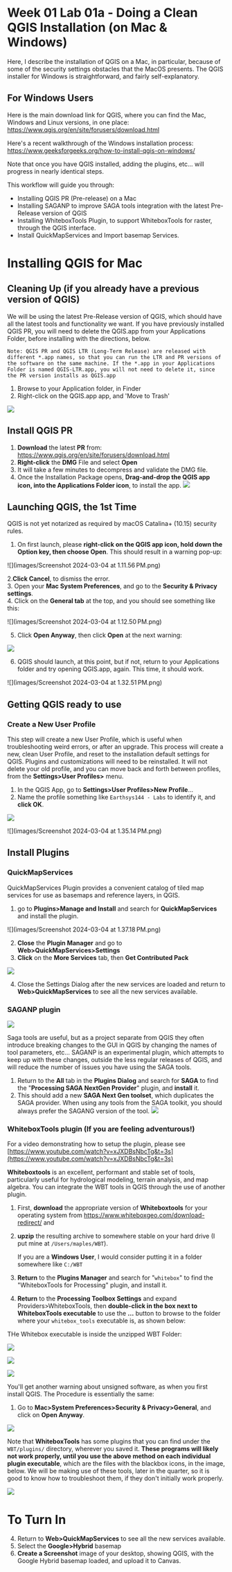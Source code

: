 # Week 01 Lab 01a - Doing a Clean QGIS Installation (on Mac & Windows)

Here, I describe the installation of QGIS on a Mac, in particular, because of some of the security settings obstacles that the MacOS presents. The QGIS installer for Windows is straightforward, and fairly self-explanatory.

## For Windows Users

Here is the main download link for QGIS, where you can find the Mac, Windows and Linux versions, in one place:  
<https://www.qgis.org/en/site/forusers/download.html>

Here's a recent walkthrough of the Windows installation process:  
<https://www.geeksforgeeks.org/how-to-install-qgis-on-windows/>

Note that once you have QGIS installed, adding the plugins, etc... will progress in nearly identical steps.

This workflow will guide you through:

* Installing QGIS PR (Pre-release) on a Mac
* Installing SAGANP to improve SAGA tools integration with the latest Pre-Release version of QGIS
* Installing WhiteboxTools Plugin, to support WhiteboxTools for raster, through the QGIS interface.
* Install QuickMapServices and Import basemap Services.

# Installing QGIS for Mac  
## Cleaning Up (if you already have a previous version of QGIS)

We will be using the latest Pre-Release version of QGIS, which should have all the latest tools and functionality we want. If you have previously installed QGIS PR, you will need to delete the QGIS.app from your Applications Folder, before installing with the directions, below.

`Note: QGIS PR and QGIS LTR (Long-Term Release) are released with different *.app names, so that you can run the LTR and PR versions of the software on the same machine. If the *.app in your Applications Folder is named QGIS-LTR.app, you will not need to delete it, since the PR version installs as QGIS.app`

1. Browse to your Application folder, in Finder
2. Right-click on the QGIS.app app, and 'Move to Trash'

![](images/CleanQGISInstallationforMac-4d0f9f91_reduce-drop-shadow_reduce-drop-shadow.png)

## Install QGIS PR

1. **Download** the latest **PR** from: <https://www.qgis.org/en/site/forusers/download.html>
2. **Right-click** the **DMG** File and select **Open**
3. It will take a few minutes to decompress and validate the DMG file.
4. Once the Installation Package opens, **Drag-and-drop the QGIS app icon, into the Applications Folder icon**, to install the app.
![](images/CleanQGISInstallationforMac-71de0185_reduce-drop-shadow.png)


## Launching QGIS, the 1st Time

QGIS is not yet notarized as required by macOS Catalina+ (10.15) security rules.

1. On first launch, please **right-click on the QGIS app icon, hold down the Option key, then choose Open**. This should result in a warning pop-up:

![](images/Screenshot 2024-03-04 at 1.11.56 PM.png)


2.**Click Cancel**, to dismiss the error.  
3. Open your **Mac System Preferences**, and go to the **Security & Privacy settings**.  
4. Click on the **General tab** at the top, and you should see something like this:

![](images/Screenshot 2024-03-04 at 1.12.50 PM.png)

5. Click **Open Anyway**, then click **Open** at the next warning:

![](images/CleanQGISInstallationforMac-e1f199b4_reduce-drop-shadow.png)

6. QGIS should launch, at this point, but if not, return to your Applications folder and try opening QGIS.app, again. This time, it should work.

![](images/Screenshot 2024-03-04 at 1.32.51 PM.png)

## Getting QGIS ready to use

### Create a New User Profile

This step will create a new User Profile, which is  useful when troubleshooting weird errors, or after an upgrade. This process will create a new, clean User Profile, and reset to the installation default settings for QGIS. Plugins and customizations will need to be reinstalled. It will not delete your old profile, and you can move back and forth between profiles, from the **Settings>User Profiles>** menu.

1. In the QGIS App, go to **Settings>User Profiles>New Profile**...
2. Name the profile something like `Earthsys144 - Labs` to identify it,  and **click OK**.

![](images/CleanQGISInstallationforMac-7d8fffc6_reduce-drop-shadow.png)

![](images/Screenshot 2024-03-04 at 1.35.14 PM.png)

## Install Plugins

### QuickMapServices

QuickMapServices Plugin provides a convenient catalog of tiled map services for use as basemaps and reference layers, in QGIS.

1. go to **Plugins>Manage and Install** and search for **QuickMapServices** and install the plugin.

![](images/Screenshot 2024-03-04 at 1.37.18 PM.png)

2. **Close** the **Plugin Manager** and go to **Web>QuickMapServices>Settings**
3. **Click** on the **More Services** tab, then **Get Contributed Pack**

![](images/CleanQGISInstallationforMac-c46e4e28_reduce-drop-shadow.png)

4. Close the Settings Dialog after the new services are loaded and return to **Web>QuickMapServices** to see all the new services available.

### SAGANP plugin

![](images/CleanQGISInstallationforMac-f09e68a8_reduce-drop-shadow.png)

Saga tools are useful, but as a project separate from QGIS they often introduce breaking changes to the GUI in QGIS by changing the names of tool parameters, etc... SAGANP is an experimental plugin, which attempts to keep up with these changes, outside the less regular releases of QGIS, and will reduce the number of issues you have using the SAGA tools.

1. Return to the **All** tab in the **Plugins Dialog** and search for **SAGA** to find the "**Processing SAGA NextGen Provider**" plugin, and **install** it.
2. This should add a new **SAGA Next Gen toolset**, which duplicates the SAGA provider. When using any tools from the SAGA toolkit, you should always prefer the SAGANG version of the tool.
![](./images/CleanQGISInstallationforMac-3bc5b422_reduce-drop-shadow.png)

### WhiteboxTools plugin (If you are feeling adventurous!)

For a video demonstrating how to setup the plugin, please see [https://www.youtube.com/watch?v=xJXDBsNbcTg&t=3s](https://www.youtube.com/watch?v=xJXDBsNbcTg&t=3s)

**Whiteboxtools** is an excellent, performant and stable set of tools, particularly useful for hydrological modeling, terrain analysis, and map algebra. You can integrate the WBT tools in QGIS through the use of another plugin.

1. First, **download** the appropriate version of **Whiteboxtools** for your operating system from <https://www.whiteboxgeo.com/download-redirect/> and  

2. **upzip** the resulting archive to somewhere stable on your hard drive (I put mine at `/Users/maples/WBT`).  

    If you are a **Windows User**, I would consider putting it in a folder somewhere like `C:/WBT`

3. **Return** to the **Plugins Manager** and search for "`whitebox`" to find the "WhiteboxTools for Processing" plugin, and install it.
4. **Return** to the **Processing Toolbox Settings** and expand  Providers>WhiteboxTools, then **double-click in the box next to WhiteboxTools executable** to use the **...** button to browse to the folder where your `whitebox_tools` executable is, as shown below:  

THe Whitebox executable is inside the unzipped WBT Folder:

![](images/untitled2.png)

![](images/CleanQGISInstallationforMac-7ec82a0a_reduce-drop-shadow.png)

![](images/CleanQGISInstallationforMac-80320468_reduce-drop-shadow.png)

You'll get another warning about unsigned software, as when you first install QGIS. The Procedure is essentially the same:

1. Go to **Mac>System Preferences>Security & Privacy>General**, and click on **Open Anyway**.

![](images/CleanQGISInstallationforMac-e958c013_reduce-drop-shadow.png)

Note that **WhiteboxTools** has some plugins that you can find under the `WBT/plugins/` directory, wherever you saved it. **These programs will likely not work properly, until you use the above method on each individual plugin executable**, which are the files with the blackbox icons, in the image, below. We will be making use of these tools, later in the quarter, so it is good to know how to troubleshoot them, if they don't initially work properly.

![](images/CleanQGISInstallationforMac-9ea369b3_reduce-drop-shadow.png)

# To Turn In

4. Return to **Web>QuickMapServices** to see all the new services available.
5. Select the **Google>Hybrid** basemap
6. **Create a Screenshot** image of your desktop, showing QGIS, with the Google Hybrid basemap loaded, and upload it to Canvas.
